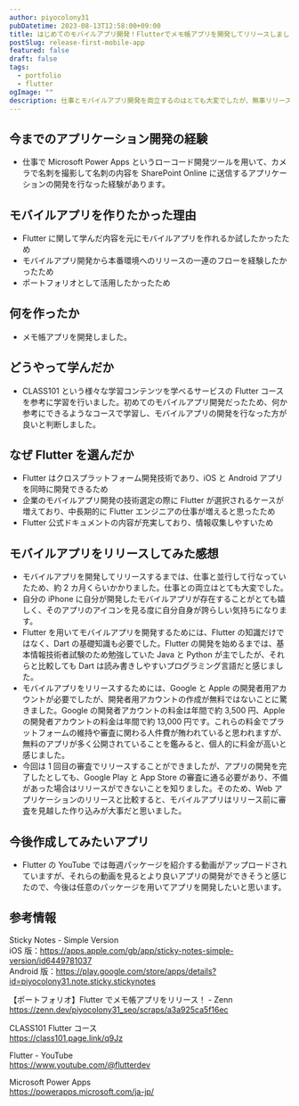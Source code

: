 ```yaml
---
author: piyocolony31
pubDatetime: 2023-08-13T12:58:00+09:00
title: はじめてのモバイルアプリ開発！Flutterでメモ帳アプリを開発してリリースしました
postSlug: release-first-mobile-app
featured: false
draft: false
tags:
  - portfolio
  - flutter
ogImage: ""
description: 仕事とモバイルアプリ開発を両立するのはとても大変でしたが、無事リリースできて嬉しいです。
---
```


## 今までのアプリケーション開発の経験

- 仕事で Microsoft Power Apps というローコード開発ツールを用いて、カメラで名刺を撮影して名刺の内容を SharePoint Online に送信するアプリケーションの開発を行なった経験があります。

## モバイルアプリを作りたかった理由

- Flutter に関して学んだ内容を元にモバイルアプリを作れるか試したかったため
- モバイルアプリ開発から本番環境へのリリースの一連のフローを経験したかったため
- ポートフォリオとして活用したかったため

## 何を作ったか

- メモ帳アプリを開発しました。

## どうやって学んだか

- CLASS101 という様々な学習コンテンツを学べるサービスの Flutter コースを参考に学習を行いました。初めてのモバイルアプリ開発だったため、何か参考にできるようなコースで学習し、モバイルアプリの開発を行なった方が良いと判断しました。

## なぜ Flutter を選んだか

- Flutter はクロスプラットフォーム開発技術であり、iOS と Android アプリを同時に開発できるため
- 企業のモバイルアプリ開発の技術選定の際に Flutter が選択されるケースが増えており、中長期的に Flutter エンジニアの仕事が増えると思ったため
- Flutter 公式ドキュメントの内容が充実しており、情報収集しやすいため

## モバイルアプリをリリースしてみた感想

- モバイルアプリを開発してリリースするまでは、仕事と並行して行なっていたため、約 2 カ月くらいかかりました。仕事との両立はとても大変でした。
- 自分の iPhone に自分が開発したモバイルアプリが存在することがとても嬉しく、そのアプリのアイコンを見る度に自分自身が誇らしい気持ちになります。
- Flutter を用いてモバイルアプリを開発するためには、Flutter の知識だけではなく、Dart の基礎知識も必要でした。Flutter の開発を始めるまでは、基本情報技術者試験のため勉強していた Java と Python が主でしたが、それらと比較しても Dart は読み書きしやすいプログラミング言語だと感じました。
- モバイルアプリをリリースするためには、Google と Apple の開発者用アカウントが必要でしたが、開発者用アカウントの作成が無料ではないことに驚きました。Google の開発者アカウントの料金は年間で約 3,500 円、Apple の開発者アカウントの料金は年間で約 13,000 円です。これらの料金でプラットフォームの維持や審査に関わる人件費が賄われていると思われますが、無料のアプリが多く公開されていることを鑑みると、個人的に料金が高いと感じました。
- 今回は 1 回目の審査でリリースすることができましたが、アプリの開発を完了したとしても、Google Play と App Store の審査に通る必要があり、不備があった場合はリリースができないことを知りました。そのため、Web アプリケーションのリリースと比較すると、モバイルアプリはリリース前に審査を見越した作り込みが大事だと思いました。

## 今後作成してみたいアプリ

- Flutter の YouTube では毎週パッケージを紹介する動画がアップロードされていますが、それらの動画を見るとより良いアプリの開発ができそうと感じたので、今後は任意のパッケージを用いてアプリを開発したいと思います。

## 参考情報

Sticky Notes - Simple Version<br>
iOS 版：<https://apps.apple.com/gb/app/sticky-notes-simple-version/id6449781037><br>
Android 版：<https://play.google.com/store/apps/details?id=piyocolony31.note.sticky.stickynotes>

【ポートフォリオ】Flutter でメモ帳アプリをリリース！ - Zenn<br>
<https://zenn.dev/piyocolony31_seo/scraps/a3a925ca5f16ec>

CLASS101 Flutter コース<br>
<https://class101.page.link/q9Jz>

Flutter - YouTube<br>
<https://www.youtube.com/@flutterdev>

Microsoft Power Apps<br>
<https://powerapps.microsoft.com/ja-jp/>
